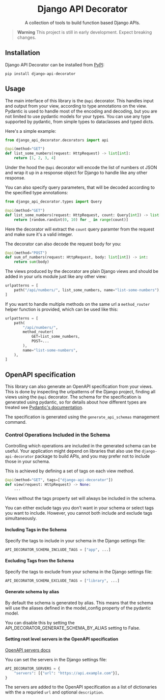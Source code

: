 <h1 align="center">
  Django API Decorator
</h1>

<p align="center">
  A collection of tools to build function based Django APIs.
</p>

> **Warning**
> This project is still in early development. Expect breaking changes.

## Installation

Django API Decorator can be installed from
[PyPI](https://pypi.org/project/django-api-decorator):

`pip install django-api-decorator`


## Usage

The main interface of this library is the `@api` decorator. This handles input
and output from your view, according to type annotations on the view. Pydantic
is used to handle most of the encoding and decoding, but you are not limited to
use pydantic models for your types. You can use any type supported by pydantic,
from simple types to dataclasses and typed dicts.

Here's a simple example:

```python
from django_api_decorator.decorators import api

@api(method="GET")
def list_some_numbers(request: HttpRequest) -> list[int]:
    return [1, 2, 3, 4]
```

Under the hood the `@api` decorator will encode the list of numbers ot JSON and
wrap it up in a response object for Django to handle like any other response.

You can also specify query parameters, that will be decoded according to the
specified type annotations:

```python
from django_api_decorator.types import Query

@api(method="GET")
def list_some_numbers(request: HttpRequest, count: Query[int]) -> list[int]:
    return [random.randint(0, 10) for _ in range(count)]
```

Here the decorator will extract the `count` query paramter from the request and
make sure it's a valid integer.

The decorator can also decode the request body for you:

```python
@api(method="POST")
def sum_of_numbers(request: HttpRequest, body: list[int]) -> int:
    return sum(body)
```

The views produced by the decorator are plain Django views and should be added
in your urls module just like any other view:

```python
urlpatterns = [
    path("/api/numbers/", list_some_numbers, name="list-some-numbers"),
]
```

If you want to handle multiple methods on the same url a `method_router` helper
function is provided, which can be used like this:

```python
urlpatterns = [
    path(
        "/api/numbers/",
        method_router(
            GET=list_some_numbers,
            POST=...
        ),
        name="list-some-numbers",
    ),
]
```


## OpenAPI specification

This library can also generate an OpenAPI specification from your views. This
is done by inspecting the urlpatterns of the Django project, finding all views
using the `@api` decorator. The schema for the specification is generated using
pydantic, so for details about how different types are treated see [Pydantic's
documentation](https://docs.pydantic.dev/latest/usage/json_schema/).

The specification is generated using the `generate_api_schemas` management
command.

### Control Operations Included in the Schema

Controlling which operations are included in the generated schema can be useful.
Your application might depend on libraries that also use the `django-api-decorator`
package to build APIs, and you may prefer not to include those in your schema.

This is achieved by defining a set of tags on each view method.

```python
@api(method="GET", tags=["django-api-decorator"])
def view(request: HttpRequest) -> None:
    ...
```

Views without the tags property set will always be included in the schema.

You can either exclude tags you don't want in your schema or select tags you
want to include. However, you cannot both include and exclude tags simultaneously.

#### Including Tags in the Schema

Specify the tags to include in your schema in the Django settings file:

```python
API_DECORATOR_SCHEMA_INCLUDE_TAGS = ["app", ...]
```

#### Excluding Tags from the Schema

Specify the tags to exclude from your schema in the Django settings file:

```python
API_DECORATOR_SCHEMA_EXCLUDE_TAGS = ["library", ...]
```

#### Generate schema by alias

By default the schema is generated by alias. This means that the schema will use the aliases defined in the model_config property of the pydantic model.

You can disable this by setting the API_DECORATOR_GENERATE_SCHEMA_BY_ALIAS setting to False.

#### Setting root level servers in the OpenAPI specification

[OpenAPI servers docs](https://swagger.io/docs/specification/v3_0/api-host-and-base-path/)

You can set the servers in the Django settings file:

```python
API_DECORATOR_SERVERS = {
    "servers": [{"url": "https://api.example.com"}],
}
```

The servers are added to the OpenAPI specification as a list of dictionaries with
the a requried `url` and optional `description`.
